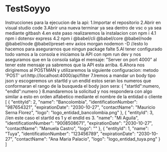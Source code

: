 # TestSoyyo
Instrucciones para la ejecucion de la api:
1.Importar el repositorio
2.Abrir en visual studio code
3.Abrir una nueva terminar ya sea dentro de vsc o ya sea mediante gitbash
4.en este paso realizaremos la instalacion con npm i
  4.1 npm i dotensv express
  4.2 npm i @babel/cli @babel/core @babel/node @babel/node @babel/preset-env axios morgan nodemon -D //esto lo hacemos para asegurarnos que ningun package falte
5.Al tener configurado todo vamos a la consola e iniciamos la API con npm run dev y nos aseguramos que en la consola salga el mensaje: "Server on port 4000" al tener este mensaje ya sabremos que la API esta arriba.
6.Ahora nos dirigiremos al POSTMAN y utilizaremos la siguiente configuracion: metodo 'POST' url:http://localhost:4000/api/filter
7.Iremos a mandar un body tipo json y escogeremos un startId y un endId estos seran los numeros que conformaran el rango de la busqueda el body json sera:
    {
      "startId":numero,
      "endId":numero
    }
8.mandaremos la solicitud y nos respondera con algo similar a esto en orden alfabetico mediante el nombre de la entidad o cliente
        [
    {
        "entityId": 2,
        "name": "Bancolombia",
        "identificationNumber": "987654321",
        "expirationDate": "2030-10-27",
        "contactName": "Mauricio Serna Florez",
        "logo": "logo_entidad_bancolombia.png"
    },
    {
        "entityId": 3,                            //en este caso el startId es 1 y el endId es 3.
        "name": "Mi Aguila",
        "identificationNumber": "9008508671",
        "expirationDate": "2030-10-27",
        "contactName": "Manuela Castro",
        "logo": ""
    },
    {
        "entityId": 1,
        "name": "Tuya",
        "identificationNumber": "123456789",
        "expirationDate": "2030-10-27",
        "contactName": "Ana Maria Palacio",
        "logo": "logo_entidad_tuya.png"
    }
]
